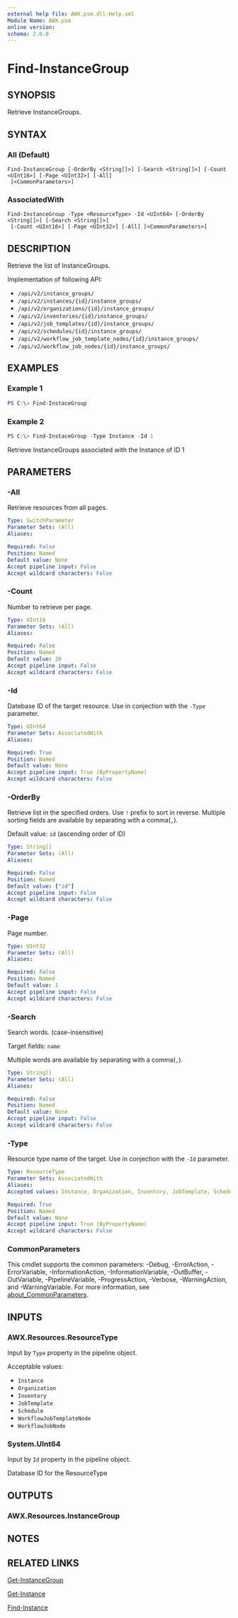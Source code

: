 ```yaml
---
external help file: AWX.psm.dll-Help.xml
Module Name: AWX.psm
online version:
schema: 2.0.0
---
```


# Find-InstanceGroup

## SYNOPSIS
Retrieve InstanceGroups.

## SYNTAX

### All (Default)
```
Find-InstanceGroup [-OrderBy <String[]>] [-Search <String[]>] [-Count <UInt16>] [-Page <UInt32>] [-All]
 [<CommonParameters>]
```

### AssociatedWith
```
Find-InstanceGroup -Type <ResourceType> -Id <UInt64> [-OrderBy <String[]>] [-Search <String[]>]
 [-Count <UInt16>] [-Page <UInt32>] [-All] [<CommonParameters>]
```

## DESCRIPTION
Retrieve the list of InstanceGroups.

Implementation of following API:  
- `/api/v2/instance_groups/`  
- `/api/v2/instances/{id}/instance_groups/`  
- `/api/v2/organizations/{id}/instance_groups/`  
- `/api/v2/inventories/{id}/instance_groups/`  
- `/api/v2/job_templates/{id}/instance_groups/`  
- `/api/v2/schedules/{id}/instance_groups/`  
- `/api/v2/workflow_job_template_nodes/{id}/instance_groups/`  
- `/api/v2/workflow_job_nodes/{id}/instance_groups/`  

## EXAMPLES

### Example 1
```powershell
PS C:\> Find-InstaceGroup
```

### Example 2
```powershell
PS C:\> Find-InstaceGroup -Type Instance -Id 1
```

Retrieve InstanceGroups associated with the Instance of ID 1

## PARAMETERS

### -All
Retrieve resources from all pages.

```yaml
Type: SwitchParameter
Parameter Sets: (All)
Aliases:

Required: False
Position: Named
Default value: None
Accept pipeline input: False
Accept wildcard characters: False
```

### -Count
Number to retrieve per page.

```yaml
Type: UInt16
Parameter Sets: (All)
Aliases:

Required: False
Position: Named
Default value: 20
Accept pipeline input: False
Accept wildcard characters: False
```

### -Id
Datebase ID of the target resource.
Use in conjection with the `-Type` parameter.

```yaml
Type: UInt64
Parameter Sets: AssociatedWith
Aliases:

Required: True
Position: Named
Default value: None
Accept pipeline input: True (ByPropertyName)
Accept wildcard characters: False
```

### -OrderBy
Retrieve list in the specified orders.
Use `!` prefix to sort in reverse.
Multiple sorting fields are available by separating with a comma(`,`).

Default value: `id` (ascending order of ID)

```yaml
Type: String[]
Parameter Sets: (All)
Aliases:

Required: False
Position: Named
Default value: ["id"]
Accept pipeline input: False
Accept wildcard characters: False
```

### -Page
Page number.

```yaml
Type: UInt32
Parameter Sets: (All)
Aliases:

Required: False
Position: Named
Default value: 1
Accept pipeline input: False
Accept wildcard characters: False
```

### -Search
Search words. (case-insensitive)

Target fields: `name`

Multiple words are available by separating with a comma(`,`).

```yaml
Type: String[]
Parameter Sets: (All)
Aliases:

Required: False
Position: Named
Default value: None
Accept pipeline input: False
Accept wildcard characters: False
```

### -Type
Resource type name of the target.
Use in conjection with the `-Id` parameter.

```yaml
Type: ResourceType
Parameter Sets: AssociatedWith
Aliases:
Accepted values: Instance, Organization, Inventory, JobTemplate, Schedule, WorkflowJobTemplateNode, WorkflowJobNode

Required: True
Position: Named
Default value: None
Accept pipeline input: True (ByPropertyName)
Accept wildcard characters: False
```

### CommonParameters
This cmdlet supports the common parameters: -Debug, -ErrorAction, -ErrorVariable, -InformationAction, -InformationVariable, -OutBuffer, -OutVariable, -PipelineVariable, -ProgressAction, -Verbose, -WarningAction, and -WarningVariable. For more information, see [about_CommonParameters](http://go.microsoft.com/fwlink/?LinkID=113216).

## INPUTS

### AWX.Resources.ResourceType
Input by `Type` property in the pipeline object.

Acceptable values:  
- `Instance`  
- `Organization`  
- `Inventory`  
- `JobTemplate`  
- `Schedule`  
- `WorkflowJobTemplateNode`  
- `WorkflowJobNode`  

### System.UInt64
Input by `Id` property in the pipeline object.

Database ID for the ResourceType

## OUTPUTS

### AWX.Resources.InstanceGroup
## NOTES

## RELATED LINKS

[Get-InstanceGroup](Get-InstanceGroup.md)

[Get-Instance](Get-Instance.md)

[Find-Instance](Find-Instance.md)
